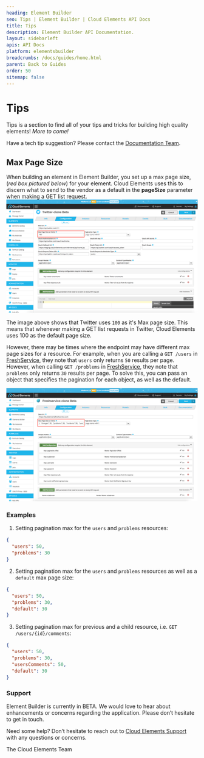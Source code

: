 ```yaml
---
heading: Element Builder
seo: Tips | Element Builder | Cloud Elements API Docs
title: Tips
description: Element Builder API Documentation.
layout: sidebarleft
apis: API Docs
platform: elementsbuilder
breadcrumbs: /docs/guides/home.html
parent: Back to Guides
order: 50
sitemap: false
---
```

# Tips

Tips is a section to find all of your tips and tricks for building high quality elements! *More to come!*


Have a tech tip suggestion? Please contact the [Documentation Team](mailto:documentation@cloud-elements.com).

## Max Page Size

When building an element in Element Builder, you set up a max page size, (*red box pictured below*) for your element. Cloud Elements uses this to discern what to send to the vendor as a default in the __pageSize__ parameter when making a GET list request.
![Element Builder Configuration 1](/assets/img/element-builder/tips/twitter-configuration-pageMax.png)


The image above shows that Twitter uses `100` as it's Max page size. This means that whenever making a GET list requests in Twitter, Cloud Elements uses 100 as the default page size.

However, there may be times where the endpoint may have different max page sizes for a resource. For example, when you are calling a `GET /users` in [FreshService](http://api.freshservice.com/#view_all_user), they note that `users` only returns `50` results per page. However, when calling `GET /problems` in [FreshService](http://api.freshservice.com/#view_all_problem), they note that `problems` only returns `30` results per page. To solve this, you can pass an object that specifies the pagination for each object, as well as the default.

![Element Builder Configuration 2](/assets/img/element-builder/tips/freshservice-configuration-pageMax.png)

### Examples

1. Setting pagination max for the `users` and `problems` resources:

```JSON
{
  "users": 50,
  "problems": 30
}
```

2. Setting pagination max for the `users` and `problems` resources as well as a `default` max page size:

```JSON
{
  "users": 50,
  "problems": 30,
  "default": 30
}
```

3. Setting pagination max for previous and a child resource, i.e. `GET /users/{id}/comments`:

```JSON
{
  "users": 50,
  "problems": 30,
  "usersComments": 50,
  "default": 30
}
```

### Support

Element Builder is currently in BETA.  We would love to hear about enhancements or concerns regarding the application.  Please don’t hesitate to get in touch.

Need some help?  Don’t hesitate to reach out to [Cloud Elements Support](mailto:support@cloud-elements.com) with any questions or concerns.

The Cloud Elements Team
